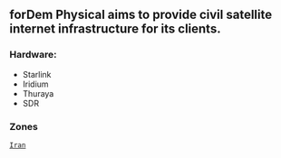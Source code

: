 ## forDem Physical aims to provide civil satellite internet infrastructure for its clients.  
  
  


### Hardware: 
- Starlink 
- Iridium
- Thuraya
- SDR

### Zones
[`Iran`](.assets/Iran/readme.md)
